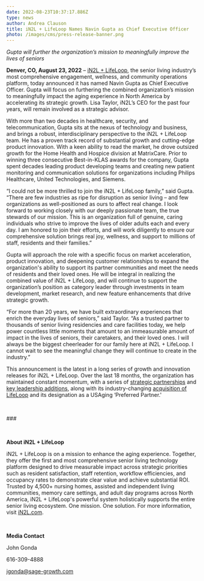 ```yaml
---
date: 2022-08-23T10:37:17.886Z
type: news
author: Andrea Clauson
title: iN2L + LifeLoop Names Navin Gupta as Chief Executive Officer
photo: /images/cms/press-release-banner.png
---
```



*Gupta will further the organization’s mission to meaningfully improve the lives of seniors*

**Denver, CO, August 23, 2022** – [iN2L + LifeLoop](https://in2l.com/), the senior living industry’s most comprehensive engagement, wellness, and community operations platform, today announced it has named Navin Gupta as Chief Executive Officer. Gupta will focus on furthering the combined organization’s mission to meaningfully impact the aging experience in North America by accelerating its strategic growth. Lisa Taylor, iN2L’s CEO for the past four years, will remain involved as a strategic advisor.

With more than two decades in healthcare, security, and telecommunication, Gupta sits at the nexus of technology and business, and brings a robust, interdisciplinary perspective to the iN2L + LifeLoop team. He has a proven track record of substantial growth and cutting-edge product innovation. With a keen ability to read the market, he drove outsized growth for the Home Health and Hospice division at MatrixCare. Prior to winning three consecutive Best-in-KLAS awards for the company, Gupta spent decades leading product developing teams and creating new patient monitoring and communication solutions for organizations including Philips Healthcare, United Technologies, and Siemens.

“I could not be more thrilled to join the iN2L + LifeLoop family,” said Gupta. “There are few industries as ripe for disruption as senior living – and few organizations as well-positioned as ours to affect real change. I look forward to working closely with our deeply passionate team, the true stewards of our mission. This is an organization full of genuine, caring individuals who strive to improve the lives of older adults each and every day. I am honored to join their efforts, and will work diligently to ensure our comprehensive solution brings real joy, wellness, and support to millions of staff, residents and their families.”

Gupta will approach the role with a specific focus on market acceleration, product innovation, and deepening customer relationships to expand the organization's ability to support its partner communities and meet the needs of residents and their loved ones. He will be integral in realizing the combined value of iN2L + LifeLoop, and will continue to support the organization’s position as category leader through investments in team development, market research, and new feature enhancements that drive strategic growth.

“For more than 20 years, we have built extraordinary experiences that enrich the everyday lives of seniors,” said Taylor. “As a trusted partner to thousands of senior living residencies and care facilities today, we help power countless little moments that amount to an immeasurable amount of impact in the lives of seniors, their caretakers, and their loved ones. I will always be the biggest cheerleader for our family here at iN2L + LifeLoop. I cannot wait to see the meaningful change they will continue to create in the industry.”

This announcement is the latest in a long series of growth and innovation releases for iN2L + LifeLoop. Over the last 18 months, the organization has maintained constant momentum, with a series of [strategic partnerships](https://in2l.com/in2l-and-saltbox-tv-partner-to-bring-first-ever-video-streaming-service-for-older-adults-to-senior-living-residents/) and [key leadership additions](https://in2l.com/in2l-welcomes-new-vp-of-technology-for-continued-focus-on-innovation/), along with its industry-changing [acquisition of LifeLoop](https://in2l.com/in2l-acquires-lifeloop-creating-the-senior-living-industrys-most-comprehensive-resident-experience-platform/) and its designation as a USAging ‘Preferred Partner.'

 

\###

 

**About iN2L + LifeLoop**

iN2L + LifeLoop is on a mission to enhance the aging experience. Together, they offer the first and most comprehensive senior living technology platform designed to drive measurable impact across strategic priorities such as resident satisfaction, staff retention, workflow efficiencies, and occupancy rates to demonstrate clear value and achieve substantial ROI. Trusted by 4,500+ nursing homes, assisted and independent living communities, memory care settings, and adult day programs across North America, iN2L + LifeLoop's powerful system holistically supports the entire senior living ecosystem. One mission. One solution. For more information, visit [iN2L.com](https://c212.net/c/link/?t=0&l=en&o=3573916-1&h=2329958409&u=https%3A%2F%2Fin2l.com%2F&a=%C2%A0iN2L.com).

 

**Media Contact**

John Gonda

616-309-4888

[jgonda@sage-growth.com](jgonda@sage-growth.com)
